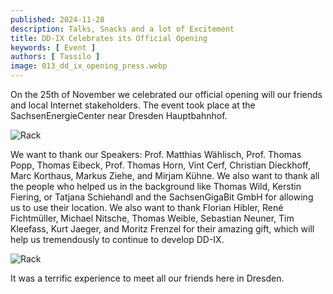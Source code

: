 ```yaml
---
published: 2024-11-28
description: Talks, Snacks and a lot of Excitement
title: DD-IX Celebrates its Official Opening
keywords: [ Event ]
authors: [ Tassilo ]
image: 013_dd_ix_opening_press.webp
---
```


On the 25th of November we celebrated our official opening will our friends and local Internet stakeholders. The event took place 
at the SachsenEnergieCenter near Dresden Hauptbahnhof.

![Rack](013_dd_ix_opening_rack.webp)

We want to thank our Speakers: Prof. Matthias Wählisch, Prof. Thomas Popp, Thomas Eibeck, Prof. Thomas Horn, Vint Cerf, Christian Dieckhoff,
Marc Korthaus, Markus Ziehe, and Mirjam Kühne. We also want to thank all the people who helped us in the background like Thomas Wild,
Kerstin Fiering, or Tatjana Schiehandl and the SachsenGigaBit GmbH for allowing us to use their location. We also want to thank Florian Hibler, 
René Fichtmüller, Michael Nitsche, Thomas Weible, Sebastian Neuner, Tim Kleefass, Kurt Jaeger, and Moritz Frenzel for their amazing gift, which
will help us tremendously to continue to develop DD-IX.

![Rack](013_dd_ix_opening_team.webp)

It was a terrific experience to meet all our friends here in Dresden. 



